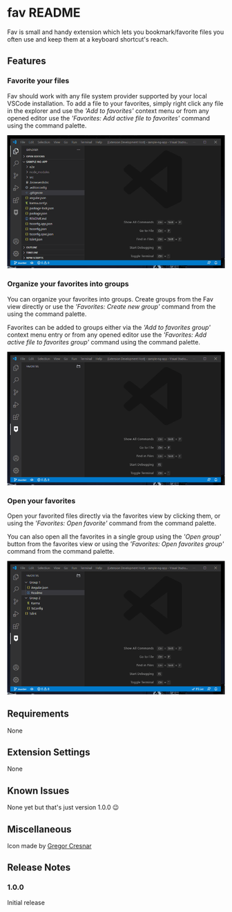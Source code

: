 # fav README

Fav is small and handy extension which lets you bookmark/favorite files you often use and keep them at a keyboard shortcut's reach.

## Features

### Favorite your files

Fav should work with any file system provider supported by your local VSCode installation. To add a file to your favorites, simply right click any file in the explorer and use the *'Add to favorites'* context menu or from any opened editor use the *'Favorites: Add active file to favorites'* command using the command palette.

![Create Favorites](images/add_favorites.gif)

### Organize your favorites into groups

You can organize your favorites into groups. Create groups from the Fav view directly or use the *'Favorites: Create new group'* command from the using the command palette.

Favorites can be added to groups either via the *'Add to favorites group'* context menu entry or from any opened editor use the *'Favorites: Add active file to favorites group'* command using the command palette.

![Create Group](images/add_group.gif)

### Open your favorites

Open your favorited files directly via the favorites view by clicking them, or using the *'Favorites: Open favorite'* command from the command palette.

You can also open all the favorites in a single group using the *'Open group'* button from the favorites view or using the *'Favorites: Open favorites group'* command from the command palette.

![Create Group](images/open_favorites.gif)


## Requirements

None

## Extension Settings

None

## Known Issues

None yet but that's just version 1.0.0 😉

## Miscellaneous

Icon made by [Gregor Cresnar](https://www.flaticon.com/authors/gregor-cresnar)

## Release Notes

### 1.0.0

Initial release
